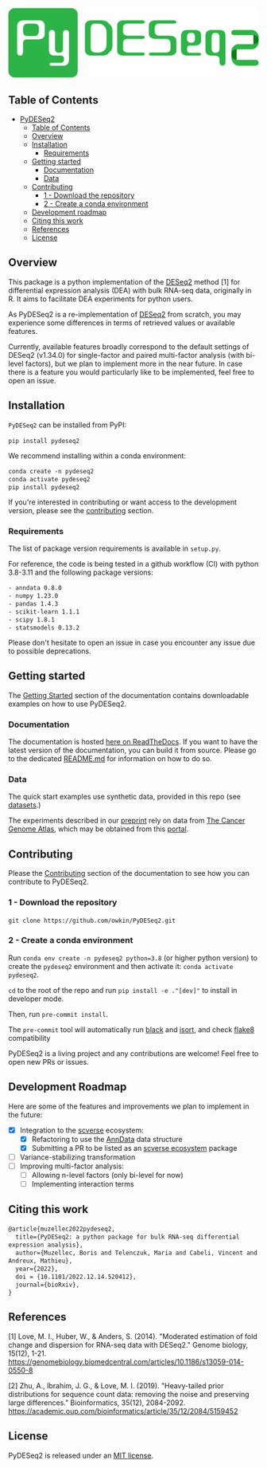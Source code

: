 <img src="docs/source/_static/pydeseq2_logo_green.png" width="600">


## Table of Contents
- [PyDESeq2](#pydeseq2)
  - [Table of Contents](#table-of-contents)
  - [Overview](#overview)
  - [Installation](#installation)
    - [Requirements](#requirements)
  - [Getting started](#getting-started)
    - [Documentation](#documentation)
    - [Data](#data)
  - [Contributing](#contributing)
    - [1 - Download the repository](#1---download-the-repository)
    - [2 - Create a conda environment](#2---create-a-conda-environment)
  - [Development roadmap](#development-roadmap)
  - [Citing this work](#citing-this-work)
  - [References](#references)
  - [License](#license)

## Overview

This package is a python implementation of the [DESeq2](https://bioconductor.org/packages/release/bioc/html/DESeq2.html) 
method [1] for differential expression analysis (DEA) with bulk RNA-seq data, originally in R.
It aims to facilitate DEA experiments for python users.

As PyDESeq2 is a re-implementation of [DESeq2](https://bioconductor.org/packages/release/bioc/html/DESeq2.html) from 
scratch, you may experience some differences in terms of retrieved values or available features.

Currently, available features broadly correspond to the default settings of DESeq2 (v1.34.0) for single-factor 
and paired multi-factor analysis (with bi-level factors), but we plan to implement more in the near future.
In case there is a feature you would particularly like to be implemented, feel free to open an issue.

## Installation

`PyDESeq2` can be installed from PyPI:

`pip install pydeseq2`

We recommend installing within a conda environment:

```
conda create -n pydeseq2
conda activate pydeseq2
pip install pydeseq2
```

If you're interested in contributing or want access to the development version, please see the [contributing](#contributing) section.

### Requirements

The list of package version requirements is available in `setup.py`.

For reference, the code is being tested in a github workflow (CI) with python
3.8-3.11 and the following package versions:
```
- anndata 0.8.0
- numpy 1.23.0
- pandas 1.4.3
- scikit-learn 1.1.1
- scipy 1.8.1
- statsmodels 0.13.2
```

Please don't hesitate to open an issue in case you encounter any issue due to possible deprecations.


## Getting started

The [Getting Started](https://pydeseq2.readthedocs.io/en/latest/auto_examples/index.html) section of the documentation
contains downloadable examples on how to use PyDESeq2.


### Documentation

The documentation is hosted [here on ReadTheDocs](https://pydeseq2.readthedocs.io/en/latest/). 
If you want to have the latest version of the documentation, you can build it from source.
Please go to the dedicated [README.md](https://github.com/owkin/PyDESeq2/blob/main/docs/README.md) for information on how to do so.

### Data

The quick start examples use synthetic data, provided in this repo (see [datasets](https://github.com/owkin/PyDESeq2/blob/main/datasets/README.md).)

The experiments described in our [preprint](https://www.biorxiv.org/content/10.1101/2022.12.14.520412v1) rely on data
from [The Cancer Genome Atlas](https://www.cancer.gov/about-nci/organization/ccg/research/structural-genomics/tcga),
which may be obtained from this [portal](https://portal.gdc.cancer.gov/).

## Contributing

Please the [Contributing](https://pydeseq2.readthedocs.io/en/latest/usage/contributing.html) section of the
documentation to see how you can contribute to PyDESeq2.

### 1 - Download the repository

`git clone https://github.com/owkin/PyDESeq2.git`

### 2 - Create a conda environment

Run `conda env create -n pydeseq2 python=3.8` (or higher python version) to create the `pydeseq2` environment and then activate it:
`conda activate pydeseq2`.

`cd` to the root of the repo and run `pip install -e ."[dev]"` to install in developer mode.

Then, run `pre-commit install`.

The `pre-commit` tool will automatically run [black](https://black.readthedocs.io/en/stable/)
and [isort](https://pycqa.github.io/isort/), and check [flake8](https://flake8.pycqa.org/en/latest/) compatibility

PyDESeq2 is a living project and any contributions are welcome! Feel free to open new PRs or issues.

## Development Roadmap

Here are some of the features and improvements we plan to implement in the future:

- [x] Integration to the [scverse](https://scverse.org/) ecosystem:
  * [x] Refactoring to use the [AnnData](https://anndata.readthedocs.io/) data structure
  * [x] Submitting a PR to be listed as an [scverse ecosystem](https://github.com/scverse/ecosystem-packages/) package
- [ ] Variance-stabilizing transformation
- [ ] Improving multi-factor analysis:
  * [ ] Allowing n-level factors (only bi-level for now)
  * [ ] Implementing interaction terms

## Citing this work

```
@article{muzellec2022pydeseq2,
  title={PyDESeq2: a python package for bulk RNA-seq differential expression analysis},
  author={Muzellec, Boris and Telenczuk, Maria and Cabeli, Vincent and Andreux, Mathieu},
  year={2022},
  doi = {10.1101/2022.12.14.520412},
  journal={bioRxiv},
}
```

## References

[1] Love, M. I., Huber, W., & Anders, S. (2014). "Moderated estimation of fold
        change and dispersion for RNA-seq data with DESeq2." Genome biology, 15(12), 1-21.
        <https://genomebiology.biomedcentral.com/articles/10.1186/s13059-014-0550-8>

[2] Zhu, A., Ibrahim, J. G., & Love, M. I. (2019).
        "Heavy-tailed prior distributions for sequence count data:
        removing the noise and preserving large differences."
        Bioinformatics, 35(12), 2084-2092.
        <https://academic.oup.com/bioinformatics/article/35/12/2084/5159452>

## License

PyDESeq2 is released under an [MIT license](https://github.com/owkin/PyDESeq2/blob/main/LICENSE).

